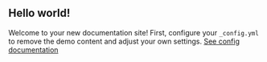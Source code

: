 ---
---
## Hello world!

Welcome to your new documentation site! First, configure your `_config.yml` to remove the demo content and adjust your own settings. [See config documentation](https://olivier3lanc.github.io/Jekyll-LibDoc/libdoc-config.html)